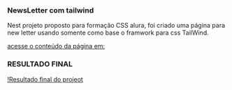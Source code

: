 ### NewsLetter com tailwind

Nest projeto proposto para formação CSS alura, foi criado uma página para new letter usando somente como base o framwork para css TailWind.

[acesse o conteúdo da página em: ](https://projeto-kaiwang-newsletter-tailwind.vercel.app/)


### RESULTADO FINAL

[!Resultado final do projeot](./image/imagemofwebsite.gif)